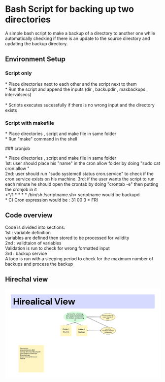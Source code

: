 # Bash Script for backing up two directories

A simple bash script to make a backup of a directory to another one while automatically checking if there is an update to the source directory and updating the backup directory.

## Environment Setup
### Script only 
<p> * Place directories next to each other and the script next to them <br>
 * Run the script and append the inputs (dir , backupdir , maxbackups , intervalsecs)<br>
  <Running in sudo mode will ensure process stability> <br>
 * Scripts executes sucessfully if there is no wrong input and the directory exists <br>
  </p>

### Script with makefile 
<p>* Place directories , script and make file in same folder <br>
  * Run "make" command in the shell <br>
 </p>
### cronjob
<p>* Place directories , script and make file in same folder <br>
  1st: user should place his "name" in the cron allow folder
  by doing "sudo cat cron.allow <their-name>" <br>
  2nd: user should run "sudo systemctl status cron.service"
to check if the cron service exists on his machine.
  3rd: if the user wants the script to run each minute he should open the crontab 
by doing "crontab -e" then putting the cronjob in it <br>
  <*/1 * * * * /bin/sh <pathtoscript>/scriptname.sh>
  scriptname would be backupd <br>
   * C) Cron expression would be : 31 00 3 * FRI <br>
 </p>


## Code overview
Code is divided into sections: <br>
1st : variable definition <br>
variables are defined then stored to be processed for validity <br>
 2nd : validtaion of variables <br>
 Validation is run to check for wrong formatted input <br>
 3rd : backup service <br>
 A loop is run with a sleeping period to check for the maximum number of backups and process the backup <br>
## Hirechal view

<img src="view.jpg">
